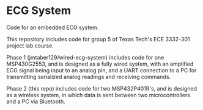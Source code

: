# ECG System

Code for an embedded ECG system.

This repository includes code for group 5 of Texas Tech's ECE 3332-301 project lab course.


Phase 1 (jmtaber129/wired-ecg-system) includes code for one MSP430G2553, and is designed as a fully wired system, with an amplified ECG signal being input to an analog pin, and a UART connection to a PC for transmitting serialized analog readings and receiving commands.

Phase 2 (this repo) includes code for two MSP432P401R's, and is designed as a wireless system, in which data is sent between two microcontrollers and a PC via Bluetooth.

